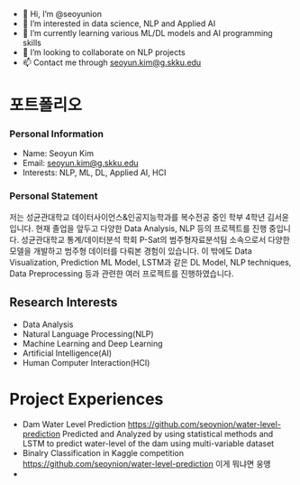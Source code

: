 - 👋 Hi, I’m @seoyunion
- 👀 I’m interested in data science, NLP and Applied AI
- 🌱 I’m currently learning various ML/DL models and AI programming skills
- 💞️ I’m looking to collaborate on NLP projects
- 📫 Contact me through seoyun.kim@g.skku.edu

<!---
seoyunion/seoyunion is a ✨ special ✨ repository because its `README.md` (this file) appears on your GitHub profile.
You can click the Preview link to take a look at your changes.
--->
# 포트폴리오
### Personal Information
- Name: Seoyun Kim
- Email: seoyun.kim@g.skku.edu
- Interests: NLP, ML, DL, Applied AI, HCI

### Personal Statement
저는 성균관대학교 데이터사이언스&인공지능학과를 복수전공 중인 학부 4학년 김서윤입니다. 현재 졸업을 앞두고 다양한 Data Analysis, NLP 등의 프로젝트를 진행 중입니다. 성균관대학교 통계/데이터분석 학회 P-Sat의 범주형자료분석팀 소속으로서 다양한 모델을 개발하고 범주형 데이터를 다뤄본 경험이 있습니다. 이 밖에도 Data Visualization, Prediction ML Model, LSTM과 같은 DL Model, NLP techniques, Data Preprocessing 등과 관련한 여러 프로젝트를 진행하였습니다.

## Research Interests
- Data Analysis
- Natural Language Processing(NLP)
- Machine Learning and Deep Learning
- Artificial Intelligence(AI)
- Human Computer Interaction(HCI)

# Project Experiences
- Dam Water Level Prediction https://github.com/seoynion/water-level-prediction
Predicted and Analyzed by using statistical methods and LSTM to predict water-level of the dam using multi-variable dataset
- Binalry Classification in Kaggle competition https://github.com/seoynion/water-level-prediction
이게 뭐냐면 웅앵
- 

